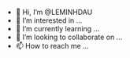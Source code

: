 - 👋 Hi, I’m @LEMINHDAU
- 👀 I’m interested in ...
- 🌱 I’m currently learning ...
- 💞️ I’m looking to collaborate on ...
- 📫 How to reach me ...

<!---
LEMINHDAU/LEMINHDAU is a ✨ special ✨ repository because its `README.md` (this file) appears on your GitHub profile.
You can click the Preview link to take a look at your changes.
--->
